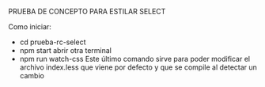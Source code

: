PRUEBA DE CONCEPTO PARA ESTILAR SELECT

Como iniciar:
- cd prueba-rc-select
- npm start
abrir otra terminal
- npm run watch-css 
Este último comando sirve para poder modificar el archivo index.less que viene por defecto
y que se compile al detectar un cambio